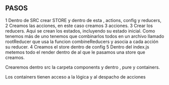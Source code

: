 ## PASOS

1 Dentro de SRC crear STORE y dentro de esta , actions, config y reducers,
2 Creamos las acciones, en este caso creamos 3 acciones.
3 Crear los reducers. 
    Aqui se crean los estados, incluyendo su estado inicial.
    Como tenemos más de uno tenemos que combinarlos todos en un archivo llamado rootReducer que usa
la funcion combineReducers y asocia a cada acción su reducer.
4 Creamos el store dentro de config
5 Dentro del index.js metemos todo el render dentro de <Provider> al que le pasamos una store que creamos.


Crearemos dentro src la carpeta components y dentro , pure y containers.

Los containers tienen acceso a la lógica y al despacho de acciones
